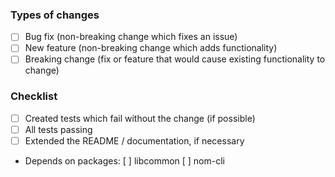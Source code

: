 ### Types of changes
- [ ] Bug fix (non-breaking change which fixes an issue)
- [ ] New feature (non-breaking change which adds functionality)
- [ ] Breaking change (fix or feature that would cause existing functionality to change)

### Checklist
- [ ] Created tests which fail without the change (if possible)
- [ ] All tests passing
- [ ] Extended the README / documentation, if necessary
- Depends on packages:
  [ ] libcommon
  [ ] nom-cli
